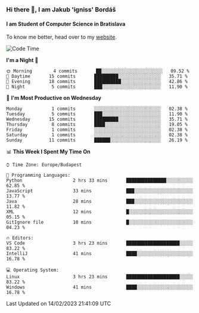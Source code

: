 ### Hi there 👋, I am Jakub 'igniss' Bordáš

#### I am Student of Computer Science in Bratislava
To know me better, head over to my [website](https://bordas.sk).


<!--START_SECTION:waka-->
![Code Time](http://img.shields.io/badge/Code%20Time-1%2C036%20hrs%2046%20mins-blue)

**I'm a Night 🦉** 

```text
🌞 Morning        4 commits       ██░░░░░░░░░░░░░░░░░░░░░░░   09.52 % 
🌆 Daytime       15 commits       █████████░░░░░░░░░░░░░░░░   35.71 % 
🌃 Evening       18 commits       ██████████░░░░░░░░░░░░░░░   42.86 % 
🌙 Night          5 commits       ███░░░░░░░░░░░░░░░░░░░░░░   11.90 % 

```
📅 **I'm Most Productive on Wednesday** 

```text
Monday           1 commits       ░░░░░░░░░░░░░░░░░░░░░░░░░   02.38 % 
Tuesday          5 commits       ███░░░░░░░░░░░░░░░░░░░░░░   11.90 % 
Wednesday       15 commits       █████████░░░░░░░░░░░░░░░░   35.71 % 
Thursday         8 commits       ████░░░░░░░░░░░░░░░░░░░░░   19.05 % 
Friday           1 commits       ░░░░░░░░░░░░░░░░░░░░░░░░░   02.38 % 
Saturday         1 commits       ░░░░░░░░░░░░░░░░░░░░░░░░░   02.38 % 
Sunday          11 commits       ██████░░░░░░░░░░░░░░░░░░░   26.19 % 

```


📊 **This Week I Spent My Time On** 

```text
⌚︎ Time Zone: Europe/Budapest

💬 Programming Languages: 
Python                   2 hrs 33 mins       ███████████████░░░░░░░░░░   62.85 % 
JavaScript               33 mins             ███░░░░░░░░░░░░░░░░░░░░░░   13.77 % 
Java                     28 mins             ███░░░░░░░░░░░░░░░░░░░░░░   11.82 % 
XML                      12 mins             █░░░░░░░░░░░░░░░░░░░░░░░░   05.15 % 
GitIgnore file           10 mins             █░░░░░░░░░░░░░░░░░░░░░░░░   04.23 % 

🔥 Editors: 
VS Code                  3 hrs 23 mins       ████████████████████░░░░░   83.22 % 
IntelliJ                 41 mins             ████░░░░░░░░░░░░░░░░░░░░░   16.78 % 

💻 Operating System: 
Linux                    3 hrs 23 mins       ████████████████████░░░░░   83.22 % 
Windows                  41 mins             ████░░░░░░░░░░░░░░░░░░░░░   16.78 % 

```


 Last Updated on 14/02/2023 21:41:09 UTC
<!--END_SECTION:waka-->
